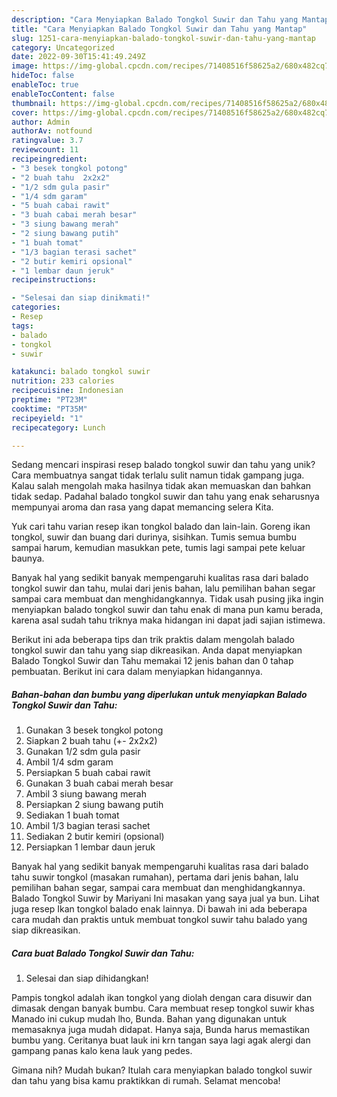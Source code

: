 ```yaml
---
description: "Cara Menyiapkan Balado Tongkol Suwir dan Tahu yang Mantap"
title: "Cara Menyiapkan Balado Tongkol Suwir dan Tahu yang Mantap"
slug: 1251-cara-menyiapkan-balado-tongkol-suwir-dan-tahu-yang-mantap
category: Uncategorized
date: 2022-09-30T15:41:49.249Z
image: https://img-global.cpcdn.com/recipes/71408516f58625a2/680x482cq70/balado-tongkol-suwir-dan-tahu-foto-resep-utama.jpg
hideToc: false
enableToc: true
enableTocContent: false
thumbnail: https://img-global.cpcdn.com/recipes/71408516f58625a2/680x482cq70/balado-tongkol-suwir-dan-tahu-foto-resep-utama.jpg
cover: https://img-global.cpcdn.com/recipes/71408516f58625a2/680x482cq70/balado-tongkol-suwir-dan-tahu-foto-resep-utama.jpg
author: Admin
authorAv: notfound
ratingvalue: 3.7
reviewcount: 11
recipeingredient:
- "3 besek tongkol potong"
- "2 buah tahu  2x2x2"
- "1/2 sdm gula pasir"
- "1/4 sdm garam"
- "5 buah cabai rawit"
- "3 buah cabai merah besar"
- "3 siung bawang merah"
- "2 siung bawang putih"
- "1 buah tomat"
- "1/3 bagian terasi sachet"
- "2 butir kemiri opsional"
- "1 lembar daun jeruk"
recipeinstructions:

- "Selesai dan siap dinikmati!"
categories:
- Resep
tags:
- balado
- tongkol
- suwir

katakunci: balado tongkol suwir 
nutrition: 233 calories
recipecuisine: Indonesian
preptime: "PT23M"
cooktime: "PT35M"
recipeyield: "1"
recipecategory: Lunch

---
```





Sedang mencari inspirasi resep balado tongkol suwir dan tahu yang unik? Cara membuatnya sangat tidak terlalu sulit namun tidak gampang juga. Kalau salah mengolah maka hasilnya tidak akan memuaskan dan bahkan tidak sedap. Padahal balado tongkol suwir dan tahu yang enak seharusnya mempunyai aroma dan rasa yang dapat memancing selera Kita.





Yuk cari tahu varian resep ikan tongkol balado dan lain-lain. Goreng ikan tongkol, suwir dan buang dari durinya, sisihkan. Tumis semua bumbu sampai harum, kemudian masukkan pete, tumis lagi sampai pete keluar baunya.

Banyak hal yang sedikit banyak mempengaruhi kualitas rasa dari balado tongkol suwir dan tahu, mulai dari jenis bahan, lalu pemilihan bahan segar sampai cara membuat dan menghidangkannya. Tidak usah pusing jika ingin menyiapkan balado tongkol suwir dan tahu enak di mana pun kamu berada, karena asal sudah tahu triknya maka hidangan ini dapat jadi sajian istimewa.






Berikut ini ada beberapa tips dan trik praktis dalam mengolah balado tongkol suwir dan tahu yang siap dikreasikan. Anda dapat menyiapkan Balado Tongkol Suwir dan Tahu memakai 12 jenis bahan dan 0 tahap pembuatan. Berikut ini cara dalam menyiapkan hidangannya.

<!--inarticleads1-->

##### Bahan-bahan dan bumbu yang diperlukan untuk menyiapkan Balado Tongkol Suwir dan Tahu:

1. Gunakan 3 besek tongkol potong
1. Siapkan 2 buah tahu (+- 2x2x2)
1. Gunakan 1/2 sdm gula pasir
1. Ambil 1/4 sdm garam
1. Persiapkan 5 buah cabai rawit
1. Gunakan 3 buah cabai merah besar
1. Ambil 3 siung bawang merah
1. Persiapkan 2 siung bawang putih
1. Sediakan 1 buah tomat
1. Ambil 1/3 bagian terasi sachet
1. Sediakan 2 butir kemiri (opsional)
1. Persiapkan 1 lembar daun jeruk


Banyak hal yang sedikit banyak mempengaruhi kualitas rasa dari balado tahu suwir tongkol (masakan rumahan), pertama dari jenis bahan, lalu pemilihan bahan segar, sampai cara membuat dan menghidangkannya. Balado Tongkol Suwir by Mariyani Ini masakan yang saya jual ya bun. Lihat juga resep Ikan tongkol balado enak lainnya. Di bawah ini ada beberapa cara mudah dan praktis untuk membuat tongkol suwir tahu balado yang siap dikreasikan. 

<!--inarticleads2-->

##### Cara buat Balado Tongkol Suwir dan Tahu:


1. Selesai dan siap dihidangkan!

Pampis tongkol adalah ikan tongkol yang diolah dengan cara disuwir dan dimasak dengan banyak bumbu. Cara membuat resep tongkol suwir khas Manado ini cukup mudah lho, Bunda. Bahan yang digunakan untuk memasaknya juga mudah didapat. Hanya saja, Bunda harus memastikan bumbu yang. Ceritanya buat lauk ini krn tangan saya lagi agak alergi dan gampang panas kalo kena lauk yang pedes. 

Gimana nih? Mudah bukan? Itulah cara menyiapkan balado tongkol suwir dan tahu yang bisa kamu praktikkan di rumah. Selamat mencoba!
